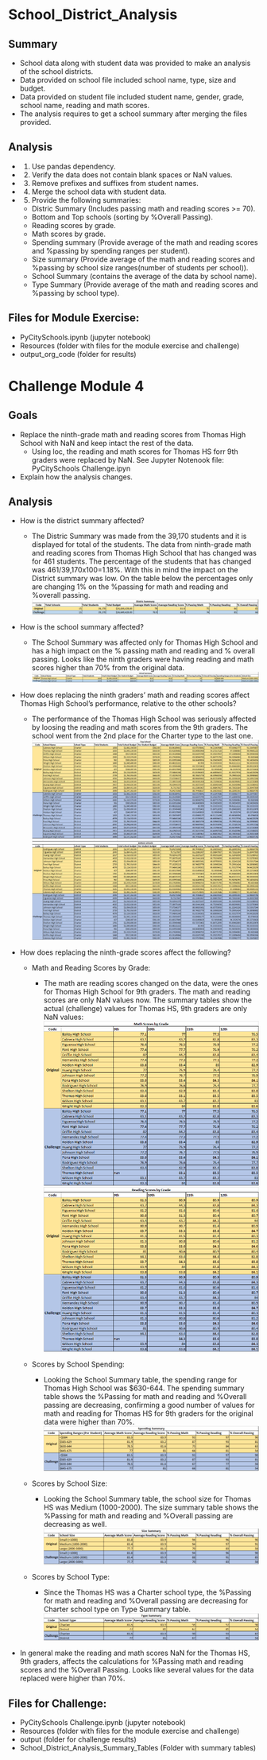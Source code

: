 # School_District_Analysis
## Summary
- School data along with student data was provided to make an analysis of the school districts.
- Data provided on school file included school name, type, size and budget.
- Data provided on student file included student name, gender, grade, school name, reading and math scores.
- The analysis requires to get a school summary after merging the files provided.

## Analysis
- 1. Use pandas dependency. 
- 2. Verify the data does not contain blank spaces or NaN values.
- 3. Remove prefixes and suffixes from student names.
- 4. Merge the school data with student data.
- 5. Provide the following summaries:
    - Distric Summary (Includes passing math and reading scores >= 70).
    - Bottom and Top schools (sorting by %Overall Passing).
    - Reading scores by grade.
    - Math scores by grade.
    - Spending summary (Provide average of the math and reading scores and %passing by spending ranges per student).
    - Size summary (Provide average of the math and reading scores and %passing by school size ranges(number of students per school)).
    - School Summary (contains the average of the data by school name).
    - Type Summary (Provide average of the math and reading scores and %passing by school type).
    
## Files for Module Exercise:
- PyCitySchools.ipynb (jupyter notebook)
- Resources (folder with files for the module exercise and challenge)
- output_org_code (folder for results)
    
# Challenge Module 4
## Goals
- Replace the ninth-grade math and reading scores from Thomas High School with NaN and keep intact the rest of the data. 
    - Using loc, the reading and math scores for Thomas HS forr 9th graders were replaced by NaN.  See Jupyter Notenook file: PyCitySchools Challenge.ipyn
- Explain how the analysis changes.

## Analysis
- How is the district summary affected?
    - The Distric Summary was made from the 39,170 students and it is displayed for total of the students.  The data from ninth-grade math and reading scores from Thomas High School that has changed was for 461 students.  The percentage of the students that has changed was 461/39,170x100=1.18%.  With this in mind the impact on the District summary was low.  On the table below the percentages only are changing 1% on the %passing for math and reading and %overall passing.  
    ![District Summary Table](https://github.com/DahianaMC/School_District_Analysis/blob/master/School_District_Analysis_Summary_Tables/District%20Summary%20Table.png)

- How is the school summary affected?
    - The School Summary was affected only for Thomas High School and has a high impact on the % passing math and reading and % overall passing.  Looks like the ninth graders were having reading and math scores higher than 70% from the original data.
    ![School Summary Table](https://github.com/DahianaMC/School_District_Analysis/blob/master/School_District_Analysis_Summary_Tables/School%20Summary%20Table.png)

- How does replacing the ninth graders’ math and reading scores affect Thomas High School’s performance, relative to the other schools?
    - The performance of the Thomas High School was seriously affected by loosing the reading and math scores from the 9th graders.  The school went from the 2nd place for the Charter type to the last one.
    ![Top and Bottom Schools Table](https://github.com/DahianaMC/School_District_Analysis/blob/master/School_District_Analysis_Summary_Tables/Top%20and%20Bottom%20Schools%20Table.png)

- How does replacing the ninth-grade scores affect the following?
    - Math and Reading Scores by Grade:
        - The math are reading scores changed on the data, were the ones for Thomas High School for 9th graders.  The math and reading scores are only NaN values now.  The summary tables show the actual (challenge) values for Thomas HS, 9th graders are only NaN values:
    ![Math Scores for 9th graders](https://github.com/DahianaMC/School_District_Analysis/blob/master/School_District_Analysis_Summary_Tables/Math%20Scores%20for%209th%20graders.png)
    ![Reading Scores for 9th graders](https://github.com/DahianaMC/School_District_Analysis/blob/master/School_District_Analysis_Summary_Tables/Reading%20Scores%20for%209th%20graders.png)
    
    - Scores by School Spending:
        - Looking the School Summary table, the spending range for Thomas High School was $630-644.  The spending summary table shows the %Passing for math and reading and %Overall passing are decreasing, confirming a good number of values for math and reading for Thomas HS for 9th graders for the original data were higher than 70%.
    ![Spending Summary Table](https://github.com/DahianaMC/School_District_Analysis/blob/master/School_District_Analysis_Summary_Tables/Spending%20Summary%20Table.png)
    
    - Scores by School Size:
        - Looking the School Summary table, the school size for Thomas HS was Medium (1000-2000).  The size summary table shows the %Passing for math and reading and %Overall passing are decreasing as well.
    ![Size Summary Table](https://github.com/DahianaMC/School_District_Analysis/blob/master/School_District_Analysis_Summary_Tables/Size%20Summary%20Table.png)
    
    - Scores by School Type:
        - Since the Thomas HS was a Charter school type, the %Passing for math and reading and %Overall passing are decreasing for Charter school type on Type Summary table.
    ![Type Summary Table](https://github.com/DahianaMC/School_District_Analysis/blob/master/School_District_Analysis_Summary_Tables/Type%20Summary%20Table.png)
    
- In general make the reading and math scores NaN for the Thomas HS, 9th graders, affects the calculations for %Passing math and reading scores and the %Overall Passing. Looks like several values for the data replaced were higher than 70%. 

## Files for Challenge:
- PyCitySchools Challenge.ipynb (jupyter notebook)
- Resources (folder with files for the module exercise and challenge)
- output (folder for challenge results)
- School_District_Analysis_Summary_Tables (Folder with summary tables)
